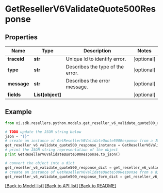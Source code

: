 # GetResellerV6ValidateQuote500Response


## Properties

Name | Type | Description | Notes
------------ | ------------- | ------------- | -------------
**traceid** | **str** | Unique Id to identify error. | [optional] 
**type** | **str** | Describes the type of the error. | [optional] 
**message** | **str** | Describes the error message. | [optional] 
**fields** | **List[object]** |  | [optional] 

## Example

```python
from xi.sdk.resellers.python.models.get_reseller_v6_validate_quote500_response import GetResellerV6ValidateQuote500Response

# TODO update the JSON string below
json = "{}"
# create an instance of GetResellerV6ValidateQuote500Response from a JSON string
get_reseller_v6_validate_quote500_response_instance = GetResellerV6ValidateQuote500Response.from_json(json)
# print the JSON string representation of the object
print GetResellerV6ValidateQuote500Response.to_json()

# convert the object into a dict
get_reseller_v6_validate_quote500_response_dict = get_reseller_v6_validate_quote500_response_instance.to_dict()
# create an instance of GetResellerV6ValidateQuote500Response from a dict
get_reseller_v6_validate_quote500_response_form_dict = get_reseller_v6_validate_quote500_response.from_dict(get_reseller_v6_validate_quote500_response_dict)
```
[[Back to Model list]](../README.md#documentation-for-models) [[Back to API list]](../README.md#documentation-for-api-endpoints) [[Back to README]](../README.md)


